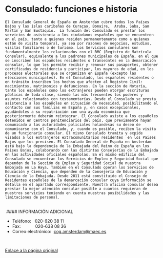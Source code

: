   Consulado: funciones e historia
===============================

    El Consulado General de España en Ámsterdam cubre todos los Países Bajos y las islas caribeñas de Curaçao, Bonaire,  Aruba, Saba, San Martín y San Eustaquio.  La función del Consulado es prestar los servicios de asistencia a los ciudadanos españoles que se encuentren en el país, tanto a quienes residen permanentemente como a quienes están de visita temporal, ya sea por razones de negocios, estudios, visitas familiares o de turismo. Los Servicios consulares son fundamentalmente los relacionados con el RMC (Registro de Matrícula Consular), equivalente a los padrones municipales de España, en el que se inscriben los españoles residentes o transeúntes en la demarcación consular, lo que les permite recibir y renovar sus pasaportes, obtener certificados de residencia y participar, los mayores de edad, en los procesos electorales que se organizan en España (excepto las elecciones municipales). En el Consulado, los españoles residentes o en tránsito inscriben los hechos que afecten al Registro Civil: nacimientos, matrimonios y defunciones. En la sección de Notaría, tanto los españoles como los extranjeros pueden otorgar escrituras públicas de toda clase, siendo las más frecuentes los poderes y asuntos relacionados con testamentarías. Desde el Consulado se presta asistencia a los españoles en situación de necesidad, posibilitando el contacto con sus familias en España y, en casos excepcionales, ayudándoles a su repatriación con una ayuda económica que posteriormente deberán reintegrar. El Consulado asiste a los españoles detenidos en Centros penitenciarios del país, que previamente hayan comunicado a las autoridades policiales holandesas su deseo de comunicarse con el Consulado, y, cuando es posible, reciben la visita de un funcionario consular. El mismo Consulado tramita y expide visados a los extranjeros extracomunitarios residentes  en los Paises Bajos que los precisen. El Consulado General de España en Amsterdam está bajo la dependencia de la Embajada del Reino de España en los Paises Bajos, colaborando con las distintas Consejerías de la Embajada en las actividades oficiales españolas. En el mismo edificio del Consulado se encuentran los Servicios de Empleo y Seguridad Social que dependen de la Sección de Empleo y Seguridad Social de nuestra Embajada en La Haya. También en el Consulado operan los Servicios de Educación y Ciencia, que dependen de la Consejería de Educación y Ciencia de la Embajada. Desde 2011 está constituido el Consejo de Residentes españoles de la demarcación consular cuya información se detalla en el apartado correspondiente. Nuestra oficina consular desea prestar la mejor atención consular posible a cuantos requieran de nuestros servicios teniendo en cuenta nuestras posibilidades y las limitaciones de personal.  
​  
 #### INFORMACIÓN ADICIONAL​

* Teléfono:   020-620 38 11
* Fax:            020-638 08 36
* Correo electrónico:  [cog.amsterdam@maec.es](mailto:cog.amsterdam@maec.es) ​
  
 

   [Enlace a la página original](https://www.exteriores.gob.es/Consulados/amsterdam/es/Consulado/Paginas/Consulado.aspx)